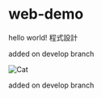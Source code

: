 # web-demo

hello world! 程式設計

added on develop branch

![Cat](https://i.imgur.com/HrciJxY.jpg)

added on develop branch